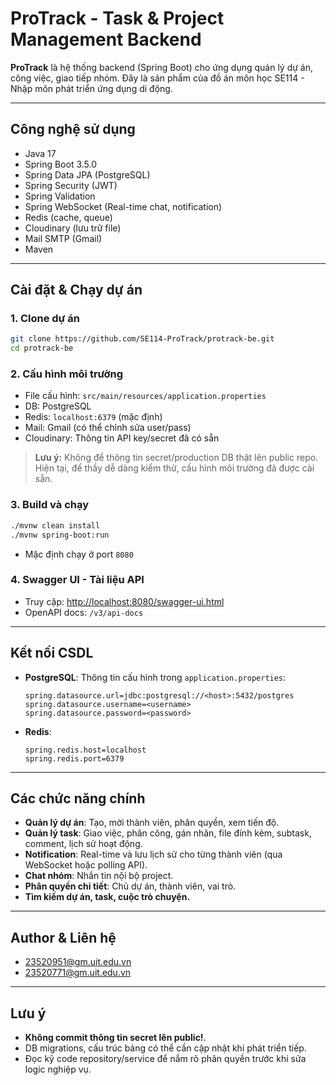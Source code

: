 # ProTrack - Task & Project Management Backend

**ProTrack** là hệ thống backend (Spring Boot) cho ứng dụng quản lý dự án, công việc, giao tiếp nhóm. Đây là sản phẩm của đồ án môn học SE114 - Nhập môn phát triển ứng dụng di động.

---

## Công nghệ sử dụng

- Java 17
- Spring Boot 3.5.0
- Spring Data JPA (PostgreSQL)
- Spring Security (JWT)
- Spring Validation
- Spring WebSocket (Real-time chat, notification)
- Redis (cache, queue)
- Cloudinary (lưu trữ file)
- Mail SMTP (Gmail)
- Maven

---

## Cài đặt & Chạy dự án

### 1. **Clone dự án**

```bash
git clone https://github.com/SE114-ProTrack/protrack-be.git
cd protrack-be
````

### 2. **Cấu hình môi trường**

* File cấu hình: `src/main/resources/application.properties`
* DB: PostgreSQL
* Redis: `localhost:6379` (mặc định)
* Mail: Gmail (có thể chỉnh sửa user/pass)
* Cloudinary: Thông tin API key/secret đã có sẵn

> **Lưu ý:**
> Không để thông tin secret/production DB thật lên public repo.
> Hiện tại, để thầy dễ dàng kiểm thử, cấu hình môi trường đã được cài sẵn.

### 3. **Build và chạy**

```bash
./mvnw clean install
./mvnw spring-boot:run
```

* Mặc định chạy ở port `8080`

### 4. **Swagger UI - Tài liệu API**

* Truy cập: [http://localhost:8080/swagger-ui.html](http://localhost:8080/swagger-ui.html)
* OpenAPI docs: `/v3/api-docs`

---

## Kết nối CSDL

* **PostgreSQL**:
  Thông tin cấu hình trong `application.properties`:

  ```
  spring.datasource.url=jdbc:postgresql://<host>:5432/postgres
  spring.datasource.username=<username>
  spring.datasource.password=<password>
  ```
* **Redis**:

  ```
  spring.redis.host=localhost
  spring.redis.port=6379
  ```
--- 

## Các chức năng chính

* **Quản lý dự án**: Tạo, mời thành viên, phân quyền, xem tiến độ.
* **Quản lý task**: Giao việc, phân công, gán nhãn, file đính kèm, subtask, comment, lịch sử hoạt động.
* **Notification**: Real-time và lưu lịch sử cho từng thành viên (qua WebSocket hoặc polling API).
* **Chat nhóm**: Nhắn tin nội bộ project.
* **Phân quyền chi tiết**: Chủ dự án, thành viên, vai trò.
* **Tìm kiếm dự án, task, cuộc trò chuyện.**

---

## Author & Liên hệ

* 23520951@gm.uit.edu.vn
* 23520771@gm.uit.edu.vn

---

## Lưu ý

* **Không commit thông tin secret lên public!**.
* DB migrations, cấu trúc bảng có thể cần cập nhật khi phát triển tiếp.
* Đọc kỹ code repository/service để nắm rõ phân quyền trước khi sửa logic nghiệp vụ.
